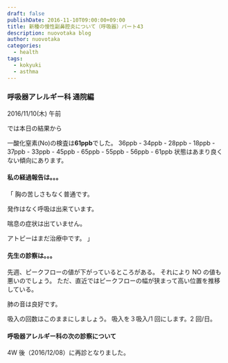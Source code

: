 ```yaml
---
draft: false
publishDate: 2016-11-10T09:00:00+09:00
title: 新種の慢性副鼻腔炎について（呼吸器）パート43
description: nuovotaka blog
author: nuovotaka
categories:
  - health
tags:
  - kokyuki
  - asthma
---
```


### 呼吸器アレルギー科 通院編

2016/11/10(木) 午前

では本日の結果から

一酸化窒素(No)の検査は**61ppb**でした。
36ppb - 34ppb - 28ppb - 18ppb - 37ppb -
33ppb - 45ppb - 65ppb - 55ppb - 56ppb -
61ppb
状態はあまり良くない傾向にあります。

#### 私の経過報告は。。。

「
胸の苦しさもなく普通です。

発作はなく呼吸は出来ています。

喘息の症状は出ていません。

アトピーはまだ治療中です。
」

#### 先生の診察は。。。

先週、ピークフローの値が下がっているところがある。
それにより NO の値も悪いのでしょう。
ただ、直近ではピークフローの幅が狭まって高い位置を推移している。

肺の音は良好です。

吸入の回数はこのままにしましょう。
吸入を３吸入/1 回にします。2 回/日。

#### 呼吸器アレルギー科の次の診察について

4W 後（2016/12/08）に再診となりました。
